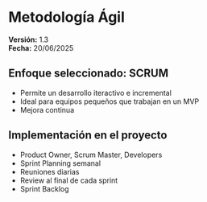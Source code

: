 # Metodología Ágil
**Versión:** 1.3   
**Fecha:** 20/06/2025

## Enfoque seleccionado: SCRUM
- Permite un desarrollo iteractivo e incremental
- Ideal para equipos pequeños que trabajan en un MVP
- Mejora continua

## Implementación en el proyecto
- Product Owner, Scrum Master, Developers
- Sprint Planning semanal
- Reuniones diarias
- Review al final de cada sprint
- Sprint Backlog
